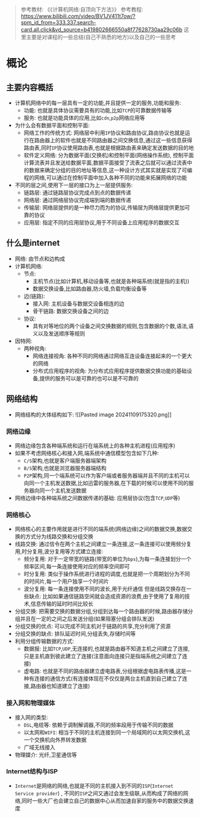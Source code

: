 > 参考教材:  《《计算机网络:自顶向下方法》》
> 参考教程:    https://www.bilibili.com/video/BV1JV411t7ow/?spm_id_from=333.337.search-card.all.click&vd_source=b419802666550a8f77628730aa29c06b
> 这里主要是对课程的一些总结(自己不熟悉的地方)以及自己的一些思考
# 概论
## 主要内容概括
- 计算机网络中的每一层具有一定的功能,并且提供一定的服务,功能和服务:
	- 功能: 也就是具体协议需要具有的功能,比如`TCP`的可靠数据传输等
	- 服务: 也就是功能具体的应用,比如`cdn`,`p2p`网络应用等
- 为什么会有数据平面和控制平面:
	- 网络工作的传统方式: 网络层中利用`IP`协议和路由协议,路由协议也就是运行在路由器上的软件也就是不同路由器之间交换信息,通过这一些信息获得路由表,同时`IP`协议使用路由表,也就是根据路由表来确定发送数据的目的地
	- 软件定义网络:  分为数据平面(交换机)和控制平面(网络操作系统), 控制平面计算流表并且发送给数据平面,数据平面接受了流表之后就可以通过流表中的数据来确定分组的目的地址等信息,这一种设计方式其实就是实现了可编程的网络,可以通过在控制平面中加入各种不同的功能来拓展网络的功能
- 不同的层之间,使用下一层的接口为上一层提供服务:
	- 链路层: 通过链路层协议完成点到点的数据传递
	- 网络层: 通过网络层协议完成端到端的数据传递
	- 传输层: 网络层提供的是一种尽力而为的协议,传输层为网络层提供更加可靠的协议
	- 应用层: 指定不同的应用层协议,用于不同设备上应用程序的数据交互
## 什么是internet
- 网络:   由节点和边构成
- 计算机网络:
	- 节点: 
		- 主机节点(比如计算机,移动设备等,也就是各种端系统(就是指的主机))
		- 数据交换设备,比如路由器,防火墙,负载均衡设备等
	- 边(链路):
		- 接入网: 主机设备与数据交设备相连的边
		- 骨干链路: 数据交换设备之间的边
	- 协议: 
		- 具有对等地位的两个设备之间交换数据的规则,包含数据的个数,语法,语义以及发送顺序等规则
- 因特网:
	- 两种视角:
		- 网络连接视角: 各种不同的网络通过网络互连设备连接起来的一个更大的网络
		- 分布式应用程序的视角: 为分布式应用程序提供数据交换功能的基础设备,提供的服务可以是可靠的也可以是不可靠的
## 网络结构
- 网络结构的大体结构如下:
![[Pasted image 20241109175320.png]]
### 网络边缘
- 网络边缘包含各种端系统和运行在端系统上的各种主机进程(应用程序)
- 如果不考虑网络核心和接入网,端系统中通信模型包含如下几种:
	- `C/S`架构,也就是客户端服务器端架构
	- `B/S`架构,也就是浏览器服务器端结构
	- `P2P`架构,同一个端系统可以作为客户端或者服务器端并且不同的主机可以向同一个主机发送数据,比如迅雷的服务器,在下载的时候可以使用不同的服务器向同一个主机发送数据
- 网络边缘中各种端系统之间数据传递的基础: 应用层协议(包含`TCP`,`UDP`等)
### 网络核心
- 网络核心的主要作用就是进行不同的端系统(网络边缘)之间的数据交换,数据交换的方式分为线路交换和分组交换
- 线路交换:  通过信令在两个主机之间建立一条连接,这一条连接可以使用频分复用,时分复用,波分复用等方式建立连接:
	- 频分复用: 对于一定带宽的链路(带宽的单位为`bps`),为每一条连接划分一个频率区间,每一条连接使用对应的频率空间即可
	- 时分复用: 类似于操作系统进行进程的调度,也就是把一个周期划分为不同的时间片,每一个用户独享一个时间片
	- 波分复用: 每一条连接使用不同的波长,用于光纤通信
但是线路交换存在一些缺点: 比如如果通信链路空闲就会造成资源的浪费,由于使用了复用的技术,信息传输的延时时间比较长
- 分组交换: 把需要交换的数据分组,分组到达每一个路由器的时候,路由器存储分组并且在一定的之间之后发送分组(如果阻塞分组会排队发送)
- 分组交换的优点: 可以完成不同主机对于链路的共享,充分利用了资源
- 分组交换的缺点: 排队延迟时间,分组丢失,存储时间等
- 利用分组传输数据的方式:
	- 数据报: 比如`TCP`,`UDP`,无连接的,也就是路由器不知道主机之间建立了连接,只是主机直到彼此建立了连接(注意面向连接只是指端系统之间建立了连接)
	- 虚电路: 也就是不同的路由器建立虚电路表,分组根据虚电路表传播,这是一种有连接的通信方式(有连接体现在不仅仅是两台主机直到自己建立了连接,路由器也知道建立了连接)
### 接入网和物理媒体
- 接入网的类型:
	- `DSL`,电缆等: 依赖于调制解调器,不同的频率段用于传输不同的数据
	- 以太网和`WIFI`: 相当于不同的主机连接到同一个局域网的以太网交换机,这一个交换机向外界转发数据
	- 广域无线接入
- 物理媒介: 光纤,卫星通信等
### Internet结构与ISP
- `Internet`是网络的网络,也就是不同的主机接入到不同的`ISP`(`Internet Service provider`) , 不同的`ISP`之间又通过会发生级联,从而构成了网络的网络,同时一些大厂也会建立自己的数据中心从而加速自家的服务中的数据交换速度

